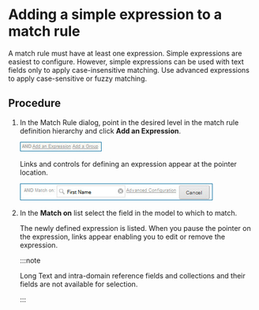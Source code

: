# Adding a simple expression to a match rule 

<head>
  <meta name="guidename" content="DataHub"/>
  <meta name="context" content="GUID-4274e002-3998-4947-b9e3-38087f34dfaa"/>
</head>


A match rule must have at least one expression. Simple expressions are easiest to configure. However, simple expressions can be used with text fields only to apply case-insensitive matching. Use advanced expressions to apply case-sensitive or fuzzy matching.

## Procedure

1.  In the Match Rule dialog, point in the desired level in the match rule definition hierarchy and click **Add an Expression**.

    ![Click Add an Expression as opposed to Add a Group.](../Images/Common/mdm-ds-add-rule-add-expression-expression-group_b72b2b31-6f03-4d12-b401-8728f46a503c.jpg)

    Links and controls for defining an expression appear at the pointer location.

    ![Fields in the model are available for selection in the Match on list. In this example the field First Name is selected.](../Images/Common/mdm-ds-add-rule-simple-expression_30b35e2d-5933-46e0-ab85-5ddecd743b8f.jpg)

2.  In the **Match on** list select the field in the model to which to match.

    The newly defined expression is listed. When you pause the pointer on the expression, links appear enabling you to edit or remove the expression.

    :::note
    
    Long Text and intra-domain reference fields and collections and their fields are not available for selection.

    :::